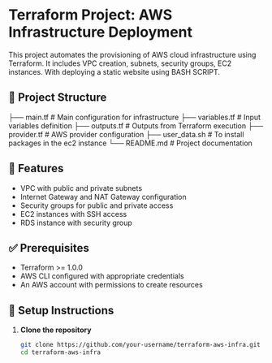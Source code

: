 # Terraform Project: AWS Infrastructure Deployment

This project automates the provisioning of AWS cloud infrastructure using Terraform. It includes VPC creation, subnets, security groups, EC2 instances.
With deploying a static website using BASH SCRIPT.

## 📌 **Project Structure**

├── main.tf # Main configuration for infrastructure
├── variables.tf # Input variables definition
├── outputs.tf # Outputs from Terraform execution
├── provider.tf # AWS provider configuration
├── user_data.sh # To install packages in the ec2 instance
└── README.md # Project documentation

## 🚀 **Features**
- VPC with public and private subnets
- Internet Gateway and NAT Gateway configuration
- Security groups for public and private access
- EC2 instances with SSH access
- RDS instance with security group

## ✅ **Prerequisites**
- Terraform >= 1.0.0
- AWS CLI configured with appropriate credentials
- An AWS account with permissions to create resources

## 🔧 **Setup Instructions**
1. **Clone the repository**
   ```bash
   git clone https://github.com/your-username/terraform-aws-infra.git
   cd terraform-aws-infra
